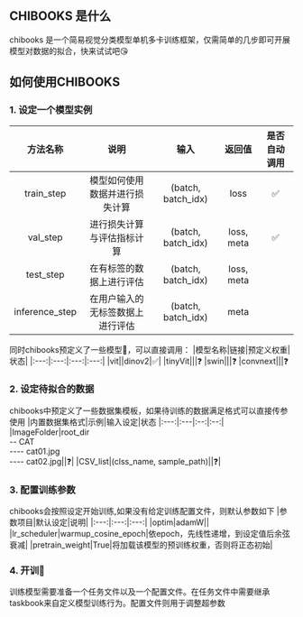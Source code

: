 ## CHIBOOKS 是什么
chibooks 是一个简易视觉分类模型单机多卡训练框架，仅需简单的几步即可开展模型对数据的拟合，快来试试吧😘

## 如何使用CHIBOOKS
### 1. 设定一个模型实例

|方法名称|说明|输入|返回值|是否自动调用|
|:---:|:---:|:---:|:---:|:---:|
|train_step|模型如何使用数据并进行损失计算|(batch, batch_idx)|loss|✅
|val_step|进行损失计算与评估指标计算|(batch, batch_idx)|loss, meta|✅
|test_step|在有标签的数据上进行评估|(batch, batch_idx)|loss, meta|
|inference_step|在用户输入的无标签数据上进行评估|(batch, batch_idx)|meta|

同时chibooks预定义了一些模型🤗，可以直接调用：
|模型名称|链接|预定义权重|状态|
|:---:|:---:|:---:|:---:|
|vit||dinov2|✅|
|tinyVit|||❓
|swin|||❓
|convnext|||❓


### 2. 设定待拟合的数据
chibooks中预定义了一些数据集模板，如果待训练的数据满足格式可以直接传参使用
|内置数据集格式|示例|输入设定|状态
|:---:|:---|:--:|:--:|
|ImageFolder|root_dir<br>-- CAT<br>---- cat01.jpg<br>---- cat02.jpg||❓|
|CSV_list|(clss_name, sample_path)||❓|

### 3. 配置训练参数

chibooks会按照设定开始训练,如果没有给定训练配置文件，则默认参数如下
|参数项目|默认设定|说明|
|:---:|:---:|:---:|
|optim|adamW||
|lr_scheduler|warmup_cosine_epoch|依epoch，先线性递增，到设定值后余弦衰减|
|pretrain_weight|True|将加载该模型的预训练权重，否则将正态初始|

### 4. 开训🎇

训练模型需要准备一个任务文件以及一个配置文件。在任务文件中需要继承taskbook来自定义模型训练行为。配置文件则用于调整超参数

